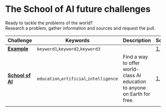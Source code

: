 # The School of AI future challenges
Ready to tackle the problems of the world?  
Research a problem, gather information and sources and request the pull.
  
  
| Challenge          | Keywords                         | Description  | Sources |
| ------------------ | -------------------------------- | ------------ | ------- |
| [**Example**](challenge_pages/example.md)        | `keyword1`,`keyword2`,`keyword3` |              | [1](https://www.youtube.com), [2](https://www.wikipedia.com), .. |
| [**School of AI**](challenge_pages/schoolofai.md)   | `education`,`artificial`,`intelligence`| Find a way to offer world-class AI education to anyone on Earth for free. | [1](https://www.youtube.com/watch?v=8yu8rtXThy8), [2](https://www.theschool.ai/)
|                    |                                  |              |         |
